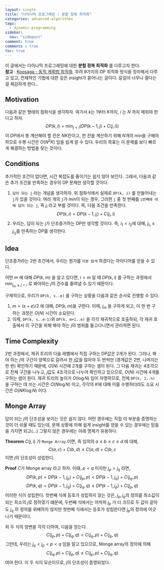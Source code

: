 ```yaml
---
layout: single
title: "다이나믹 프로그래밍 : 분할 정복 최적화"
categories: advanced-algorithms
tags:
  - dynamic-programming
sidebar:
  nav: "sidepost"
comment: true
comments : true
toc: true
---
```

이 글에서는 다이나믹 프로그래밍에 대한 **분할 정복 최적화** 를 다루고자 한다.  
**참고** : [Koosaga - 동적 계획법 최적화](https://koosaga.com/242). 무려 9가지의 DP 최적화 방식을 망라해서 다루고 있고, 전체적인 기법에 대한 깊은 insight가 묻어나는 글이다. 갈길이 너무나 멀다는걸 체감하게 한다...

## Motivation
다음과 같은 형태의 점화식을 생각하자. 여기서 $k$는 1부터 $K$까지, $i$ 는 $N$ 까지 채워야 한다고 하자.
$$DP(k, i) = \min_{j < i} (DP(k-1, j) + C(j, i))$$
이 DP에서 총 계산해야 할 칸은 $NK$칸이고, 한 칸을 계산하기 위해 $N$개의 min을 구해야 하므로 수행 시간은 $O(N^2 K)$ 임을 쉽게 알 수 있다. 우리의 목표는 이 문제를 보다 빠르게 해결하는 방법을 찾는 것이다.

## Conditions
추가적인 조건이 없다면, 시간 복잡도를 줄이기는 쉽지 않아 보인다. 그래서, 다음과 같은 추가 조건을 만족하는 경우의 DP 문제만 생각할 것이다.   
1. `답이 되는 j` 라는 개념을 생각하자. 위 점화식에서 실제로 `DP(k, i)` 를 만들어내는 `j`가 있을 것이다. 여러 개의 `j`가 min이 되는 경우, 그러한 `j` 중 첫 번째를 `i번째에 대해 답이 되는 j`, 즉 $j_i$ 라고 부를 것이다. 즉, 다음 조건을 만족한다.
$$DP(k, i) = DP(k-1, j_i) + C(j_i, i)$$
2. 우리는, 답이 되는 j가 단조증가하는 DP만 생각할 것이다. 즉, $i_1 < i_2$에 대해, $j_{i_1} \leq j_{i_2}$를 만족하는 DP를 생각한다.

## Idea
단조증가라는 2번 조건에서, 우리는 뭔가를 `이분 탐색` 하겠다는 아이디어를 얻을 수 있다.

어떤 $m$ 에 대해 $DP(k, m)$ 을 알고 있다면, $i > m$ 일 때 $DP(k, i)$ 를 구하는 과정에서 $\min_{j_m \leq j < i}$ 로 봐야하는 $j$의 칸수를 줄여낼 수 있기 때문이다.

구체적으로, 우리가 `DP(k, s..e)` 을 구하는 상황을 다음과 같은 순서로 진행할 수 있다.
1. $m = (s + e) / 2$ 에 대해, $DP(k, m)$을 구한다. 이때, $j_m$ 을 구하게 되고, 이 한 번 구하는 과정은 $O(N)$ 시간이 소요된다.
2. 이제, `DP(k, s..m-1)`와 `DP(k, m+1..e)` 을 각각 재귀적으로 호출하되, 각 재귀 호출에서 이 구간을 위해 봐야 하는 $j$의 범위를 들고다니면서 관리하면 된다.

## Time Complexity
2번 과정에서, 재귀 트리의 다음 레벨에서 직접 구하는 DP값은 2개가 된다. 그러나, 봐야 하는 $j$의 구간이 양쪽으로 갈려서 한 $j$값을 많아야 두 번씩만 (경계값은 2번, 나머지는 한 번) 확인하기 때문에, $O(N)$ 시간에 2개를 구하는 셈이 된다. 그 다음 재귀는 4조각으로 전체 구간을 나누고, $j$값도 4조각으로 나누어 확인하고 있으므로, $O(N)$ 시간에 4개를 구하는 셈이 된다. 재귀 트리의 높이가 $O(\log N)$ 임이 자명하므로, 전체 `DP(k, 1..n)` 을 구하는 데 쓰는 시간은 $O(N \log N)$ 이고, 각각의 $K$에 대해 이를 수행하더라도 소요 시간은 $O(NK \log N)$ 이다.

## Monge Array
답이 되는 $j$의 단조성을 보이는 것은 쉽지 않다. 어떤 경우에는 직접 이 부분을 증명하는 것이 더 쉬울 때도 있는데, 문제 상황에 의해 쉽게 insight를 얻을 수 있는 경우에는 믿음을 가지면 되고(...) 그렇지 않은 경우에는 아래 명제가 유용하다.

**Theorem** $C(j, i)$ 가 `Monge Array` 이면, 즉 임의의 $a \leq b \leq c \leq d$ 에 대해,
$$C(a, c) + C(b, d) ≤ C(a, d) + C(b, c$$ 이면 $j$의 단조성이 성립한다.

**Proof** $C$가 Monge array 라고 하자. 이떄, $p < q$ 이지만 $j_{p} > j_{q}$ 라면,
$$DP(k, p) = DP(k-1, j_p) + C(j_p, p) < DP(k-1, j_q) + C(j_q, p)$$
$$DP(k, q) = DP(k-1, j_q) + C(j_q, q) \leq DP(k-1, j_p) + C(j_p, q)$$
이러한 식이 성립한다. 첫번째 식에 등호가 성립하지 않는 것은, $j_p, j_q$의 정의를 최소값이 되는 최소의 $j$로 정하였기 떄문에, 두번째 식에서는 어차피 $j_p$ 가 더 크므로 두 값이 같아도 $j_q$ 의 정의를 위배하지 않지만 첫번째 식에서는 등호가 성립한다면 $j_p$의 정의에 어긋나기 때문이다.

위 두 식의 양변을 각각 더하여, 다음을 얻는다.
$$C(j_p, p) + C(j_q, q) < C(j_q, p) + C(j_p, q)$$ 그런데, 우리는 $j_q < j_p < p < q$ 임을 알고 있으므로, Monge array의 정의에 의해
$$C(j_q, p) + C(j_p, q) \leq C(j_p, p) + C(j_q, q)$$ 여야 한다. 이 두 식이 모순이므로, $j$의 단조성이 증명되었다.

